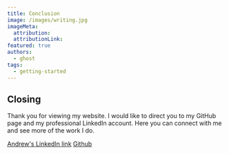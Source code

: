```yaml
---
title: Conclusion
image: /images/writing.jpg
imageMeta:
  attribution:
  attributionLink:
featured: true
authors:
  - ghost
tags:
  - getting-started
---
```

## Closing

Thank you for viewing my website. I would like to direct you to my GitHub page
and my professional LinkedIn account. Here you can connect with me and see more
of the work I do.

[Andrew's LinkedIn link](www.linkedin.com/in/andrew-rankins-bell-development)
[Github](https://github.com/rankinsbella)
